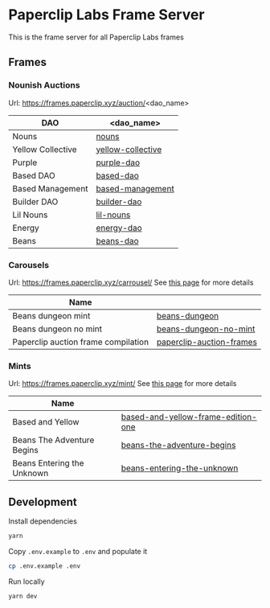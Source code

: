 # Paperclip Labs Frame Server

This is the frame server for all Paperclip Labs frames

## Frames

### Nounish Auctions

Url: https://frames.paperclip.xyz/auction/<dao_name>

| DAO               | <dao_name>                                                                  |
| ----------------- | --------------------------------------------------------------------------- |
| Nouns             | [nouns](https://frames.paperclip.xyz/auction/nouns)                         |
| Yellow Collective | [yellow-collective](https://frames.paperclip.xyz/auction/yellow-collective) |
| Purple            | [purple-dao](https://frames.paperclip.xyz/auction/purple-dao)               |
| Based DAO         | [based-dao](https://frames.paperclip.xyz/auction/based-dao)                 |
| Based Management  | [based-management](https://frames.paperclip.xyz/auction/based-management)   |
| Builder DAO       | [builder-dao](https://frames.paperclip.xyz/auction/builder-dao)             |
| Lil Nouns         | [lil-nouns](https://frames.paperclip.xyz/auction/lil-nouns)                 |
| Energy            | [energy-dao](https://frames.paperclip.xyz/auction/energy-dao)               |
| Beans             | [beans-dao](https://frames.paperclip.xyz/auction/beans-dao)                 |

### Carousels 

Url: https://frames.paperclip.xyz/carrousel/<slug>
See [this page](./src/app/carousel/) for more details

| Name                                | <slug>                                                                                     |
| ----------------------------------- | ------------------------------------------------------------------------------------------ |
| Beans dungeon mint                  | [beans-dungeon](https://frames.paperclip.xyz/carousel/beans-dungeon)                       |
| Beans dungeon no mint               | [beans-dungeon-no-mint](https://frames.paperclip.xyz/carousel/yellow-collective)           |
| Paperclip auction frame compilation | [paperclip-auction-frames](https://frames.paperclip.xyz/carousel/paperclip-auction-frames) |

### Mints

Url: https://frames.paperclip.xyz/mint/<collection>
See [this page](./src/app/mint/) for more details

| Name                       | <slug>                                                                                                     |
| -------------------------- | ---------------------------------------------------------------------------------------------------------- |
| Based and Yellow           | [based-and-yellow-frame-edition-one](https://frames.paperclip.xyz/mint/based-and-yellow-frame-edition-one) |
| Beans The Adventure Begins | [beans-the-adventure-begins](https://frames.paperclip.xyz/mint/beans-the-adventure-begins)                 |
| Beans Entering the Unknown | [beans-entering-the-unknown](https://frames.paperclip.xyz/mint/beans-entering-the-unknown)                 |


## Development

Install dependencies
```bash
yarn
```

Copy `.env.example` to `.env` and populate it
```bash
cp .env.example .env
```

Run locally
```bash
yarn dev
```
